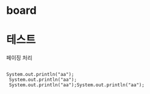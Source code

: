 # board
# 테스트

페이징 처리
 
 <pre>
<code>
System.out.println("aa");
 System.out.println("aa");
 System.out.println("aa");System.out.println("aa");
</code> 
</pre>
